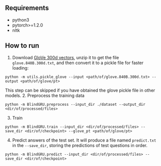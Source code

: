 ## Requirements
- python3
- pytorch>=1.2.0
- nltk

## How to run
1. Download [GloVe 300d vectors](http://nlp.stanford.edu/data/glove.840B.300d.zip), unzip it to get the file `glove.840B.300d.txt`, and then convert it to a pickle file for faster loading:
```
python -m utils.pickle_glove --input <path/of/glove.840B.300d.txt> --output <path/of/glove/pt>
```
This step can be skipped if you have obtained the glove pickle file in other models.
2. Preprocess the training data
```
python -m BlindGRU.preprocess --input_dir ./dataset --output_dir <dir/of/processed/files>
```
3. Train
```
python -m BlindGRU.train --input_dir <dir/of/processed/files> --save_dir <dir/of/checkpoint> --glove_pt <path/of/glove/pt>
```
4. Predict answers of the test set. It will produce a file named `predict.txt` in the `--save_dir`, storing the predictions of test questions in order.
```
python -m BlindGRU.predict --input_dir <dir/of/processed/files> --save_dir <dir/of/checkpoint>
```
